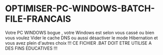 # OPTIMISER-PC-WINDOWS-BATCH-FILE-FRANCAIS
Votre PC WINDOWS bogue , votre Windows est selon vous cassé ou bien vous voulez Vider le cache DNS ou aussi désactiver le mode Hibernation et vous avez plein d'autres choix !!! CE FICHIER .BAT DOIT ETRE UTILISE A DES FINS EDUCATIVES !!!
